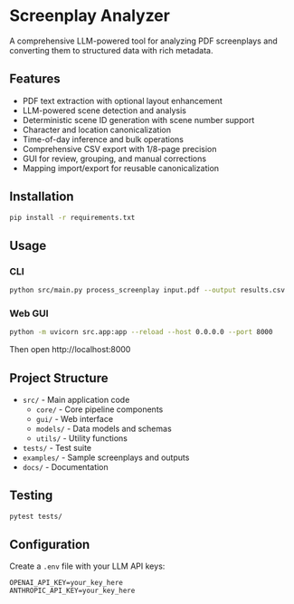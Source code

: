 # Screenplay Analyzer

A comprehensive LLM-powered tool for analyzing PDF screenplays and converting them to structured data with rich metadata.

## Features

- PDF text extraction with optional layout enhancement
- LLM-powered scene detection and analysis
- Deterministic scene ID generation with scene number support
- Character and location canonicalization
- Time-of-day inference and bulk operations
- Comprehensive CSV export with 1/8-page precision
- GUI for review, grouping, and manual corrections
- Mapping import/export for reusable canonicalization

## Installation

```bash
pip install -r requirements.txt
```

## Usage

### CLI
```bash
python src/main.py process_screenplay input.pdf --output results.csv
```

### Web GUI
```bash
python -m uvicorn src.app:app --reload --host 0.0.0.0 --port 8000
```

Then open http://localhost:8000

## Project Structure

- `src/` - Main application code
  - `core/` - Core pipeline components
  - `gui/` - Web interface
  - `models/` - Data models and schemas
  - `utils/` - Utility functions
- `tests/` - Test suite
- `examples/` - Sample screenplays and outputs
- `docs/` - Documentation

## Testing

```bash
pytest tests/
```

## Configuration

Create a `.env` file with your LLM API keys:

```
OPENAI_API_KEY=your_key_here
ANTHROPIC_API_KEY=your_key_here
```
